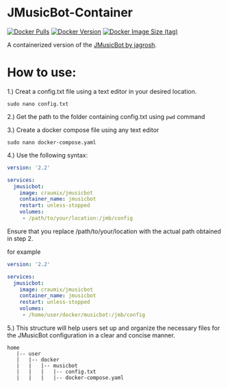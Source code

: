# JMusicBot-Container
[![Docker Pulls](https://img.shields.io/docker/pulls/ameroeof/jmusicbot)](https://hub.docker.com/r/ameroeof/jmusicbot)
[![Docker Version](https://img.shields.io/docker/v/ameroeof/jmusicbot)](https://hub.docker.com/r/ameroeof/jmusicbot)
[![Docker Image Size (tag)](https://img.shields.io/docker/image-size/ameroeof/jmusicbott/latest)](https://hub.docker.com/r/ameroeof/jmusicbot)

A containerized version of the [JMusicBot by jagrosh](https://github.com/jagrosh/MusicBot).


# How to use:

1.) Creat a config.txt file using a text editor in your desired location.

```
sudo nano config.txt
```
2.) Get the path to the folder containing config.txt using ```pwd``` command 

3.) Create a docker compose file using any text editor

```sudo nano docker-compose.yaml```

4.) Use the following syntax:

```yaml
version: '2.2'

services:
  jmusicbot:
    image: craumix/jmusicbot
    container_name: jmusicbot
    restart: unless-stopped
    volumes:
     - /path/to/your/location:/jmb/config
```

Ensure that you replace /path/to/your/location with the actual path obtained in step 2. 


for example 

```yaml
version: '2.2'

services:
  jmusicbot:
    image: craumix/jmusicbot
    container_name: jmusicbot
    restart: unless-stopped
    volumes:
     - /home/user/docker/musicbot:/jmb/config
```


 
5.) This structure will help users set up and organize the necessary files for the JMusicBot configuration in a clear and concise manner.

```
home
   |-- user
   |   |-- docker
   |   |   |-- musicbot
   |   |   |   |-- config.txt
   |   |   |   |-- docker-compose.yaml

```
